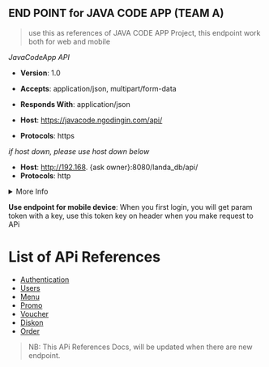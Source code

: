## END POINT for JAVA CODE APP (TEAM A)
> use this as references of JAVA CODE APP Project, this endpoint work both for web and mobile

*JavaCodeApp API*
- **Version**: 1.0
- **Accepts**: application/json, multipart/form-data
- **Responds With**: application/json

- **Host**: https://javacode.ngodingin.com/api/
- **Protocols**: https

*if host down, please use host down below*

- **Host**: http://192.168. {ask owner}:8080/landa_db/api/
- **Protocols**: http

<details><summary>More Info</summary>
<p>

- Database Structure: [see database structure](https://drive.google.com/file/d/1O9_nBYOvMWNJy-YGkYmA9iGby_RypAaQ/view?usp=sharing)
- Contact Email: mahendradwipurwanto@gmail.com
- Telegram Log Channel: [join now](https://t.me/+fmatnn17a1UyZTQ1)

</p>
</details>

**Use endpoint for mobile device**:
When you first login, you will get param token with a key, use this token key on header when you make request to APi

# **List of APi References**

- [Authentication](https://github.com/mahendradwipurwanto/javacodeapp_docs/blob/main/AUTHENTICATION.md)
- [Users](https://github.com/mahendradwipurwanto/javacodeapp_docs/blob/main/USERS.md)
- [Menu](https://github.com/mahendradwipurwanto/javacodeapp_docs/blob/main/MENU.md)
- [Promo](https://github.com/mahendradwipurwanto/javacodeapp_docs/blob/main/PROMO.md)
- [Voucher](https://github.com/mahendradwipurwanto/javacodeapp_docs/blob/main/VOUCHER.md)
- [Diskon](https://github.com/mahendradwipurwanto/javacodeapp_docs/blob/main/DISKON.md)
- [Order](https://github.com/mahendradwipurwanto/javacodeapp_docs/blob/main/ORDER.md)


> NB: This APi References Docs, will be updated when there are new endpoint.
